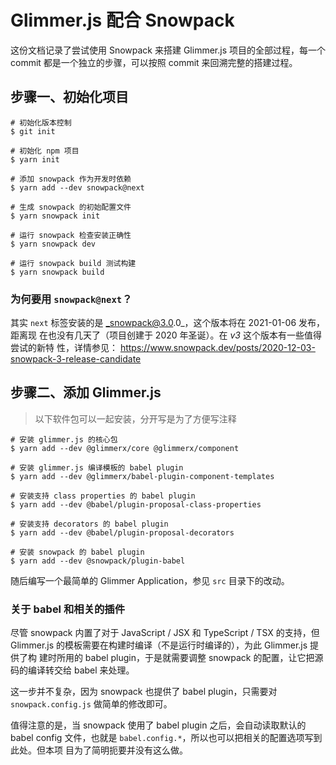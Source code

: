 # Glimmer.js 配合 Snowpack

这份文档记录了尝试使用 Snowpack 来搭建 Glimmer.js 项目的全部过程，每一个 commit
都是一个独立的步骤，可以按照 commit 来回溯完整的搭建过程。

## 步骤一、初始化项目

```shell
# 初始化版本控制
$ git init

# 初始化 npm 项目
$ yarn init

# 添加 snowpack 作为开发时依赖
$ yarn add --dev snowpack@next

# 生成 snowpack 的初始配置文件
$ yarn snowpack init

# 运行 snowpack 检查安装正确性
$ yarn snowpack dev

# 运行 snowpack build 测试构建
$ yarn snowpack build
```

### 为何要用 `snowpack@next`？

其实 `next` 标签安装的是 _snowpack@3.0.0_，这个版本将在 2021-01-06 发布，距离现
在也没有几天了（项目创建于 2020 年圣诞）。在 _v3_ 这个版本有一些值得尝试的新特
性，详情参见：
https://www.snowpack.dev/posts/2020-12-03-snowpack-3-release-candidate

## 步骤二、添加 Glimmer.js

> 以下软件包可以一起安装，分开写是为了方便写注释

```shell
# 安装 glimmer.js 的核心包
$ yarn add --dev @glimmerx/core @glimmerx/component

# 安装 glimmer.js 编译模板的 babel plugin
$ yarn add --dev @glimmerx/babel-plugin-component-templates

# 安装支持 class properties 的 babel plugin
$ yarn add --dev @babel/plugin-proposal-class-properties

# 安装支持 decorators 的 babel plugin
$ yarn add --dev @babel/plugin-proposal-decorators

# 安装 snowpack 的 babel plugin
$ yarn add --dev @snowpack/plugin-babel
```

随后编写一个最简单的 Glimmer Application，参见 `src` 目录下的改动。

### 关于 babel 和相关的插件

尽管 snowpack 内置了对于 JavaScript / JSX 和 TypeScript / TSX 的支持，但
Glimmer.js 的模板需要在构建时编译（不是运行时编译的），为此 Glimmer.js 提供了构
建时所用的 babel plugin，于是就需要调整 snowpack 的配置，让它把源码的编译转交给
babel 来处理。

这一步并不复杂，因为 snowpack 也提供了 babel plugin，只需要对
`snowpack.config.js` 做简单的修改即可。

值得注意的是，当 snowpack 使用了 babel plugin 之后，会自动读取默认的 babel
config 文件，也就是 `babel.config.*`，所以也可以把相关的配置选项写到此处。但本项
目为了简明扼要并没有这么做。

